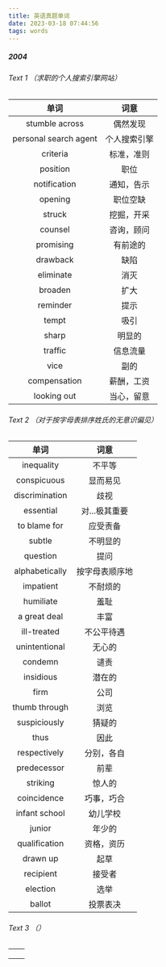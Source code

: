 ```yaml
---
title: 英语真题单词
date: 2023-03-18 07:44:56
tags: words
---
```


##### 2004

###### Text 1  （求职的个人搜索引擎网站）

|          单词           |     词意     |
| :---------------------: | :----------: |
|     stumble  across     |   偶然发现   |
| personal  search  agent | 个人搜索引擎 |
|        criteria         |  标准，准则  |
|        position         |     职位     |
|      notification       |  通知，告示  |
|         opening         |   职位空缺   |
|         struck          |  挖掘，开采  |
|         counsel         |  咨询，顾问  |
|        promising        |   有前途的   |
|        drawback         |     缺陷     |
|        eliminate        |     消灭     |
|         broaden         |     扩大     |
|        reminder         |     提示     |
|          tempt          |     吸引     |
|          sharp          |    明显的    |
|         traffic         |   信息流量   |
|          vice           |     副的     |
|      compensation       |  薪酬，工资  |
|      looking  out       |  当心，留意  |

###### Text 2  （对于按字母表排序姓氏的无意识偏见）

|      单词      |      词意      |
| :------------: | :------------: |
|   inequality   |     不平等     |
|  conspicuous   |    显而易见    |
| discrimination |      歧视      |
|   essential    | 对...极其重要  |
| to  blame  for |    应受责备    |
|     subtle     |    不明显的    |
|    question    |      提问      |
| alphabetically | 按字母表顺序地 |
|   impatient    |    不耐烦的    |
|   humiliate    |      羞耻      |
| a  great  deal |      丰富      |
|  ill-treated   |   不公平待遇   |
| unintentional  |     无心的     |
|    condemn     |      谴责      |
|   insidious    |     潜在的     |
|      firm      |      公司      |
| thumb  through |      浏览      |
|  suspiciously  |     猜疑的     |
|      thus      |      因此      |
|  respectively  |   分别，各自   |
|  predecessor   |      前辈      |
|    striking    |     惊人的     |
|  coincidence   |   巧事，巧合   |
| infant school  |    幼儿学校    |
|     junior     |     年少的     |
| qualification  |   资格，资历   |
|   drawn  up    |      起草      |
|   recipient    |     接受者     |
|    election    |      选举      |
|     ballot     |    投票表决    |

###### Text 3  （）

|      |      |
| :--: | ---- |
|      |      |
|      |      |
|      |      |
